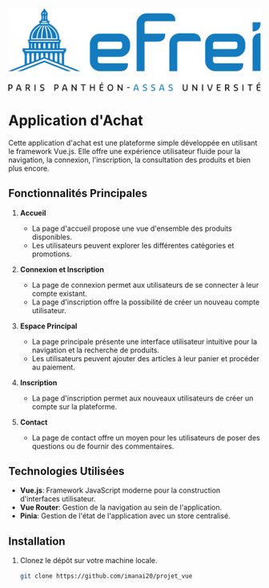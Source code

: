 ![logo image](image.png)

# Application d'Achat

Cette application d'achat est une plateforme simple développée en utilisant le framework Vue.js. Elle offre une expérience utilisateur fluide pour la navigation, la connexion, l'inscription, la consultation des produits et bien plus encore.

## Fonctionnalités Principales

1. **Accueil**
    - La page d'accueil propose une vue d'ensemble des produits disponibles.
    - Les utilisateurs peuvent explorer les différentes catégories et promotions.

2. **Connexion et Inscription**
    - La page de connexion permet aux utilisateurs de se connecter à leur compte existant.
    - La page d'inscription offre la possibilité de créer un nouveau compte utilisateur.

3. **Espace Principal**
    - La page principale présente une interface utilisateur intuitive pour la navigation et la recherche de produits.
    - Les utilisateurs peuvent ajouter des articles à leur panier et procéder au paiement.

4. **Inscription**
    - La page d'inscription permet aux nouveaux utilisateurs de créer un compte sur la plateforme.

5. **Contact**
    - La page de contact offre un moyen pour les utilisateurs de poser des questions ou de fournir des commentaires.

## Technologies Utilisées

- **Vue.js**: Framework JavaScript moderne pour la construction d'interfaces utilisateur.
- **Vue Router**: Gestion de la navigation au sein de l'application.
- **Pinia**: Gestion de l'état de l'application avec un store centralisé.
  
## Installation

1. Clonez le dépôt sur votre machine locale.
    ```bash
    git clone https://github.com/imanai20/projet_vue
